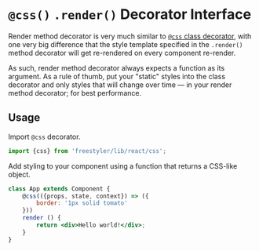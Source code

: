 # `@css()` `.render()` Decorator Interface

Render method decorator is very much similar to [`@css` class decorator](./css-class-decorator.md), with one
very big difference that the style template specified in the `.render()` method decorator will get re-rendered
on every component re-render.

As such, render method decorator always expects a function as its argument. As a rule of thumb, put your "static"
styles into the class decorator and only styles that will change over time &mdash; in your render method decorator;
for best performance.


## Usage

Import `@css` decorator.

```js
import {css} from 'freestyler/lib/react/css';
```

Add styling to your component using a function that returns a CSS-like object.

```jsx
class App extends Component {
    @css(({props, state, context}) => ({
        border: '1px solid tomato'
    }))
    render () {
        return <div>Hello world!</div>;
    }
}
```
